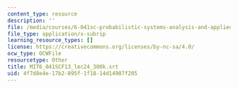 ```yaml
---
content_type: resource
description: ''
file: /media/courses/6-041sc-probabilistic-systems-analysis-and-applied-probability-fall-2013/4f7d8e4e17b2895f1f1814d14907f205_MIT6_041SCF13_lec24_300k.srt
file_type: application/x-subrip
learning_resource_types: []
license: https://creativecommons.org/licenses/by-nc-sa/4.0/
ocw_type: OCWFile
resourcetype: Other
title: MIT6_041SCF13_lec24_300k.srt
uid: 4f7d8e4e-17b2-895f-1f18-14d14907f205
---
```

